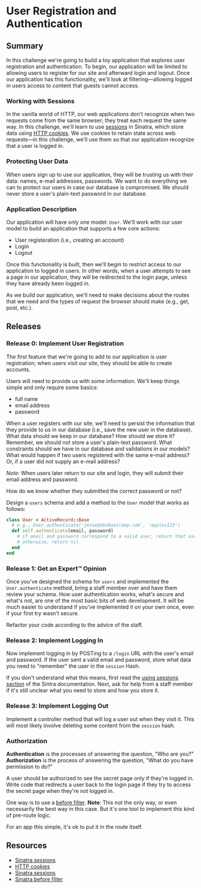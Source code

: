 # User Registration and Authentication

## Summary
In this challenge we're going to build a toy application that explores user registration and authentication.  To begin, our application will be limited to allowing users to register for our site and afterward login and logout.  Once our application has this functionality, we'll look at filtering—allowing logged in users access to content that guests cannot access.


### Working with Sessions
In the vanilla world of HTTP, our web applications don't recognize when two requests come from the same browser; they treat each request the same way.  In this challenge, we'll learn to use [sessions][] in Sinatra, which store
data using [HTTP cookies][].  We use cookies to retain state across web requests—in this challenge, we'll use them so that our application recognize that a user is logged in.


### Protecting User Data
When users sign up to use our application, they will be trusting us with their data:  names, e-mail addresses, passwords.  We want to do everything we can to protect our users in case our database is compromised.  We should never store a user's plain-text password in our database.


### Application Description
Our application will have only one model: `User`.  We'll work with our user model to build an application that supports a few core actions:

- User registeration (i.e., creating an account)
- Login
- Logout

Once this functionality is built, then we'll begin to restrict access to our application to logged in users.  In other words, when a user attempts to see a page in our application, they will be redirected to the login page, unless they have already been logged in.

As we build our application, we'll need to make decisions about the routes that we need and the types of request the browser should make (e.g., get, post, etc.).


## Releases
### Release 0:  Implement User Registration
The first feature that we're going to add to our application is user registration; when users visit our site, they should be able to create accounts.

Users will need to provide us with some information.  We'll keep things simple and only require some basics:

- full name
- email address
- password 

When a user registers with our site, we'll need to persist the information that they provide to us in our database (i.e., save the new user in the database).  What data should we keep in our database?  How should we store it?  Remember, we should not store a user's plain-text password.  What constraints should we have in our database and validations in our models?  What would happen if two users registered with the same e-mail address?  Or, if a user did not supply an e-mail address?

*Note:*  When users later return to our site and login, they will submit their email address and password.




How do we know whether they
submitted the correct password or not?

Design a `users` schema and add a method to the `User` model that works as
follows:

```ruby
class User < ActiveRecord::Base
  # e.g., User.authenticate('jesse@devbootcamp.com', 'apples123')
  def self.authenticate(email, password)
    # if email and password correspond to a valid user, return that user
    # otherwise, return nil
  end
end
```

### Release 1:  Get an Expert&trade; Opinion

Once you've designed the schema for `users` and implemented the
`User.authenticate` method, bring a staff member over and have them review your
schema.  How user authentication works, what's secure and what's not, are one
of the most basic bits of web development.  It will be much easier to
understand if you've implemented it on your own once, even if your first try
wasn't secure.

Refactor your code according to the advice of the staff.

### Release 2:  Implement Logging In

Now implement logging in by POSTing to a `/login` URL with the user's email and
password.  If the user sent a valid email and password, store what data you
need to "remember" the user in the `session` Hash.

If you don't understand what this means, first read the [using sessions
section][using sessions] of the Sintra documentation.  Next, ask for help from
a staff member if it's still unclear what you need to store and how you store
it.

### Release 3:  Implement Logging Out

Implement a controller method that will log a user out when they visit it.
This will most likely involve deleting some content from the `session` hash.

### Authorization

**Authentication** is the processes of answering the question, "Who are you?"
**Authorization** is the process of answering the question, "What do you have
permission to do?"

A user should be authorized to see the secret page only if they're logged in.
Write code that redirects a user back to the login page if they try to access
the secret page when they're not logged in.

One way is to use a [before filter][].
**Note**: This not the only way, or even necessarily the best way in this case.
But it's one tool to implement this kind of pre-route logic.

For an app this simple, it's ok to put it in the route itself.

## Resources

* [Sinatra sessions][sessions]
* [HTTP cookies][]
* [Sinatra sessions][using sessions]
* [Sinatra before filter][before filter]

[sessions]: http://www.sinatrarb.com/faq.html#sessions
[HTTP cookies]: http://en.wikipedia.org/wiki/HTTP_cookie
[using sessions]: http://www.sinatrarb.com/intro#Using%20Sessions
[before filter]: http://www.sinatrarb.com/intro#Filters
